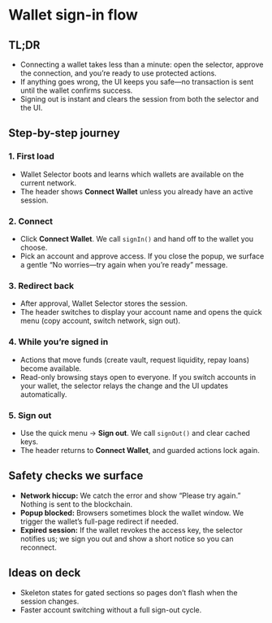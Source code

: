 # Wallet sign-in flow

## TL;DR
- Connecting a wallet takes less than a minute: open the selector, approve the connection, and you’re ready to use protected actions.
- If anything goes wrong, the UI keeps you safe—no transaction is sent until the wallet confirms success.
- Signing out is instant and clears the session from both the selector and the UI.

## Step-by-step journey

### 1. First load
- Wallet Selector boots and learns which wallets are available on the current network.
- The header shows **Connect Wallet** unless you already have an active session.

### 2. Connect
- Click **Connect Wallet**. We call `signIn()` and hand off to the wallet you choose.
- Pick an account and approve access. If you close the popup, we surface a gentle “No worries—try again when you’re ready” message.

### 3. Redirect back
- After approval, Wallet Selector stores the session.
- The header switches to display your account name and opens the quick menu (copy account, switch network, sign out).

### 4. While you’re signed in
- Actions that move funds (create vault, request liquidity, repay loans) become available.
- Read-only browsing stays open to everyone. If you switch accounts in your wallet, the selector relays the change and the UI updates automatically.

### 5. Sign out
- Use the quick menu → **Sign out**. We call `signOut()` and clear cached keys.
- The header returns to **Connect Wallet**, and guarded actions lock again.

## Safety checks we surface
- **Network hiccup:** We catch the error and show “Please try again.” Nothing is sent to the blockchain.
- **Popup blocked:** Browsers sometimes block the wallet window. We trigger the wallet’s full-page redirect if needed.
- **Expired session:** If the wallet revokes the access key, the selector notifies us; we sign you out and show a short notice so you can reconnect.

## Ideas on deck
- Skeleton states for gated sections so pages don’t flash when the session changes.
- Faster account switching without a full sign-out cycle.
